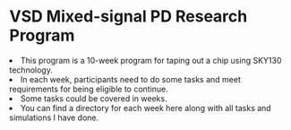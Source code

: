 # VSD Mixed-signal PD Research Program
<li> This program is a 10-week program for taping out a chip using SKY130 technology.<br>
<li> In each week, participants need to do some tasks and meet requirements for being eligible to continue.<br>
<li> Some tasks could be covered in weeks.<br>
<li> You can find a directory for each week here along with all tasks and simulations I have done. 
